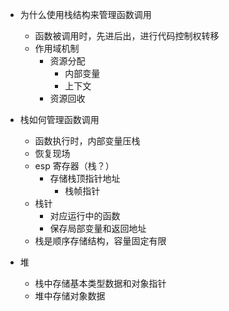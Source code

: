 - 为什么使用栈结构来管理函数调用

  - 函数被调用时，先进后出，进行代码控制权转移
  - 作用域机制
    - 资源分配
      - 内部变量
      - 上下文
    - 资源回收

- 栈如何管理函数调用

  - 函数执行时，内部变量压栈
  - 恢复现场
  - esp 寄存器（栈？）
    - 存储栈顶指针地址
      - 栈帧指针
  - 栈针
    - 对应运行中的函数
    - 保存局部变量和返回地址
  - 栈是顺序存储结构，容量固定有限

- 堆
  - 栈中存储基本类型数据和对象指针
  - 堆中存储对象数据
